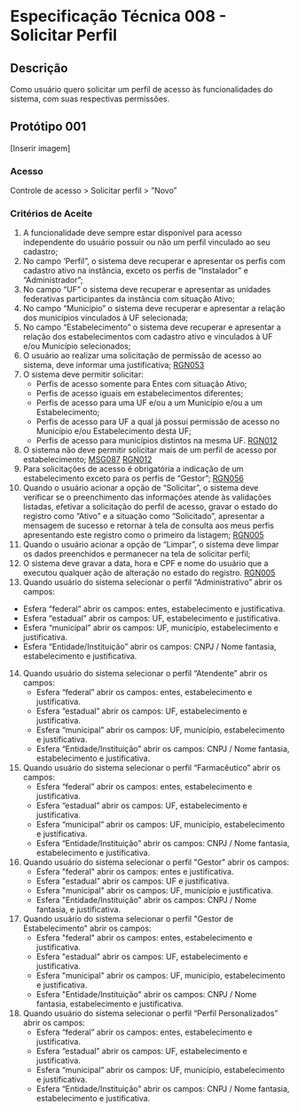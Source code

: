 # Especificação Técnica 008 - Solicitar Perfil

## Descrição
Como usuário quero solicitar um perfil de acesso às funcionalidades do sistema, com suas respectivas permissões. 

## Protótipo 001
[Inserir imagem]<!-- ![alt text](../imagens/ete-008-prot-001.png) -->

### Acesso
Controle de acesso > Solicitar perfil > ”Novo”

### Critérios de Aceite 
1. A funcionalidade deve sempre estar disponível para acesso independente do usuário possuir ou não um perfil vinculado ao seu cadastro; 
2. No campo ‘Perfil”, o sistema deve recuperar e apresentar os perfis com cadastro ativo na instância, exceto os perfis de “Instalador” e “Administrador”; 
3. No campo “UF” o sistema deve recuperar e apresentar as unidades federativas participantes da instância com situação Ativo; 
4. No campo “Município” o sistema deve recuperar e apresentar a relação dos municípios vinculados à UF selecionada; 
5. No campo “Estabelecimento” o sistema deve recuperar e apresentar a relação dos estabelecimentos com cadastro ativo e vinculados à UF e/ou Município selecionados; 
6. O usuário ao realizar uma solicitação de permissão de acesso ao sistema, deve informar uma justificativa; [RGN053](DocumentoDeRegrasv2.md#rgn053) 
7. O sistema deve permitir solicitar: 
      * Perfis de acesso somente para Entes com situação Ativo;
      * Perfis de acesso iguais em estabelecimentos diferentes;  
      * Perfis de acesso para uma UF e/ou a um Município e/ou a um Estabelecimento;  
      * Perfis de acesso para UF a qual já possui permissão de acesso no Município e/ou Estabelecimento desta UF;
      * Perfis de acesso para municípios distintos na mesma UF. [RGN012](DocumentoDeRegrasv2.md#rgn012) 
8. O sistema não deve permitir solicitar mais de um perfil de acesso por estabelecimento; [MSG087](DocumentoDeMensagensv2.md#msg087) [RGN012](DocumentoDeRegrasv2.md#rgn012) 
9. Para solicitações de acesso é obrigatória a indicação de um estabelecimento exceto para os perfis de “Gestor”; [RGN056](DocumentoDeRegrasv2.md#rgn056) 
10. Quando o usuário acionar a opção de “Solicitar”, o sistema deve verificar se o preenchimento das informações atende às validações listadas, efetivar a solicitação do perfil de acesso, gravar o estado do registro como “Ativo” e a situação como “Solicitado”, apresentar a mensagem de sucesso e retornar à tela de consulta aos meus perfis apresentando este registro como o primeiro da listagem; [RGN005](DocumentoDeRegrasv2.md#rgn005) 
11. Quando o usuário acionar a opção de “Limpar”, o sistema deve limpar os dados preenchidos e permanecer na tela de solicitar perfil;  
12. O sistema deve gravar a data, hora e CPF e nome do usuário que a executou qualquer ação de alteração no estado do registro. [RGN005](DocumentoDeRegrasv2.md#rgn005) 
13. Quando usuário do sistema selecionar o perfil “Administrativo” abrir os campos: 
* Esfera “federal” abrir os campos: entes, estabelecimento e justificativa.  
* Esfera “estadual” abrir os campos: UF, estabelecimento e justificativa. 
* Esfera “municipal” abrir os campos: UF, município, estabelecimento e justificativa. 
* Esfera “Entidade/Instituição” abrir os campos: CNPJ / Nome fantasia, estabelecimento e justificativa.  
14. Quando usuário do sistema selecionar o perfil “Atendente” abrir os campos: 
      * Esfera “federal” abrir os campos: entes, estabelecimento e justificativa.  
      * Esfera “estadual” abrir os campos: UF, estabelecimento e justificativa. 
      * Esfera “municipal” abrir os campos: UF, município, estabelecimento e justificativa. 
      * Esfera “Entidade/Instituição” abrir os campos: CNPJ / Nome fantasia, estabelecimento e justificativa.  
15. Quando usuário do sistema selecionar o perfil “Farmacêutico” abrir os campos: 
      * Esfera “federal” abrir os campos: entes, estabelecimento e justificativa.  
      * Esfera “estadual” abrir os campos: UF, estabelecimento e justificativa. 
      * Esfera “municipal” abrir os campos: UF, município, estabelecimento e justificativa. 
      * Esfera “Entidade/Instituição” abrir os campos: CNPJ / Nome fantasia, estabelecimento e justificativa.
16. Quando usuário do sistema selecionar o perfil "Gestor" abrir os campos:
      * Esfera "federal" abrir os campos: entes e justificativa.
      * Esfera "estadual" abrir os campos: UF e justificativa.
      * Esfera "municipal" abrir os campos: UF, município e justificativa.
      * Esfera "Entidade/Instituição" abrir os campos: CNPJ / Nome fantasia, e justificativa.
17. Quando usuário do sistema selecionar o perfil "Gestor de Estabelecimento" abrir os campos:
      * Esfera "federal" abrir os campos: entes, estabelecimento e justificativa.
      * Esfera "estadual" abrir os campos: UF, estabelecimento e justificativa.
      * Esfera "municipal" abrir os campos: UF, município, estabelecimento e justificativa.
      * Esfera "Entidade/Instituição" abrir os campos: CNPJ / Nome fantasia, estabelecimento e justificativa.
18. Quando usuário do sistema selecionar o perfil “Perfil Personalizados” abrir os campos: 
      * Esfera “federal” abrir os campos: entes, estabelecimento e justificativa.  
      * Esfera “estadual” abrir os campos: UF, estabelecimento e justificativa. 
      * Esfera “municipal” abrir os campos: UF, município, estabelecimento e justificativa. 
      * Esfera “Entidade/Instituição” abrir os campos: CNPJ / Nome fantasia, estabelecimento e justificativa.  

